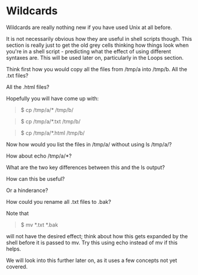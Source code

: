 # Wildcards

Wildcards are really nothing new if you have used Unix at all before.

It is not necessarily obvious how they are useful in shell scripts though. This section is really just to get the old grey cells thinking how things look when you're in a shell script - predicting what the effect of using different syntaxes are. This will be used later on, particularly in the Loops section.

Think first how you would copy all the files from /tmp/a into /tmp/b. All the .txt files? 

All the .html files?

Hopefully you will have come up with:

> $ cp /tmp/a/* /tmp/b/

> $ cp /tmp/a/*.txt /tmp/b/

> $ cp /tmp/a/*.html /tmp/b/

Now how would you list the files in /tmp/a/ without using ls /tmp/a/?

How about echo /tmp/a/*? 

What are the two key differences between this and the ls output? 

How can this be useful? 

Or a hinderance?

How could you rename all .txt files to .bak? 

Note that

> $ mv *.txt *.bak

will not have the desired effect; think about how this gets expanded by the shell before it is passed to mv. Try this using echo instead of mv if this helps.

We will look into this further later on, as it uses a few concepts not yet covered.
